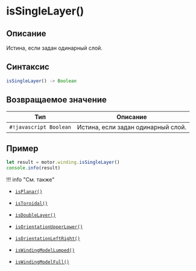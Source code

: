 # isSingleLayer()

## Описание
Истина, если задан одинарный слой.

## Синтаксис
```javascript
isSingleLayer() -> Boolean
```

## Возвращаемое значение

| Тип             | Описание                                      |
|------------------|-----------------------------------------------|
| `#!javascript Boolean`        | Истина, если задан одинарный слой.           |

## Пример
```javascript linenums="1"
let result = motor.winding.isSingleLayer()
console.info(result)
```

!!! info "См. также"

- [`isPlanar()`](./isPlanar.md)

- [`isToroidal()`](./isToroidal.md)

- [`isDoubleLayer()`](./isDoubleLayer.md)

- [`isOrientationUpperLower()`](./isOrientationUpperLower.md)

- [`isOrientationLeftRight()`](./isOrientationLeftRight.md)

- [`isWindingModelLumped()`](./isWindingModelLumped.md)

- [`isWindingModelFull()`](./isWindingModelFull.md)

